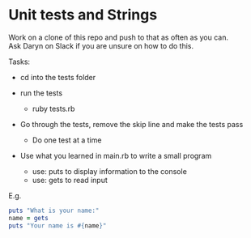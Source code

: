 # Unit tests and Strings

Work on a clone of this repo and push to that as often as you can.   
Ask Daryn on Slack if you are unsure on how to do this. 


Tasks:
* cd into the tests folder
* run the tests
  * ruby tests.rb
* Go through the tests, remove the skip line and make the tests pass
  * Do one test at a time

* Use what you learned in main.rb to write a small program
  * use: puts to display information to the console
  * use: gets to read input

E.g.

```ruby
puts "What is your name:"
name = gets
puts "Your name is #{name}"
```